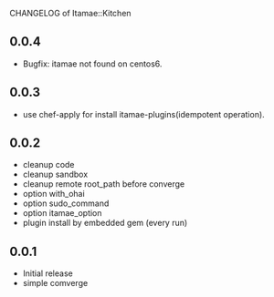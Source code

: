 CHANGELOG of Itamae::Kitchen

## 0.0.4

- Bugfix: itamae not found on centos6.

## 0.0.3

- use chef-apply for install itamae-plugins(idempotent operation).

## 0.0.2

- cleanup code
- cleanup sandbox
- cleanup remote root_path before converge
- option with_ohai
- option sudo_command
- option itamae_option
- plugin install by embedded gem (every run)

## 0.0.1

- Initial release
- simple comverge
